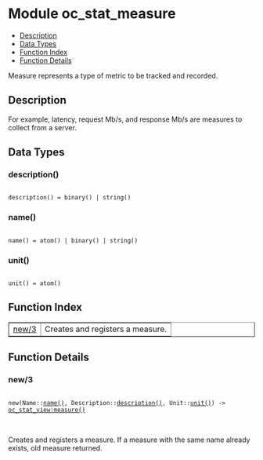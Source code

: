 

# Module oc_stat_measure #
* [Description](#description)
* [Data Types](#types)
* [Function Index](#index)
* [Function Details](#functions)

Measure represents a type of metric to be tracked and recorded.

<a name="description"></a>

## Description ##
For example, latency, request Mb/s, and response Mb/s are measures
to collect from a server.
<a name="types"></a>

## Data Types ##




### <a name="type-description">description()</a> ###


<pre><code>
description() = binary() | string()
</code></pre>




### <a name="type-name">name()</a> ###


<pre><code>
name() = atom() | binary() | string()
</code></pre>




### <a name="type-unit">unit()</a> ###


<pre><code>
unit() = atom()
</code></pre>

<a name="index"></a>

## Function Index ##


<table width="100%" border="1" cellspacing="0" cellpadding="2" summary="function index"><tr><td valign="top"><a href="#new-3">new/3</a></td><td>
Creates and registers a measure.</td></tr></table>


<a name="functions"></a>

## Function Details ##

<a name="new-3"></a>

### new/3 ###

<pre><code>
new(Name::<a href="#type-name">name()</a>, Description::<a href="#type-description">description()</a>, Unit::<a href="#type-unit">unit()</a>) -&gt; <a href="oc_stat_view.md#type-measure">oc_stat_view:measure()</a>
</code></pre>
<br />

Creates and registers a measure. If a measure with the same name
already exists, old measure returned.

